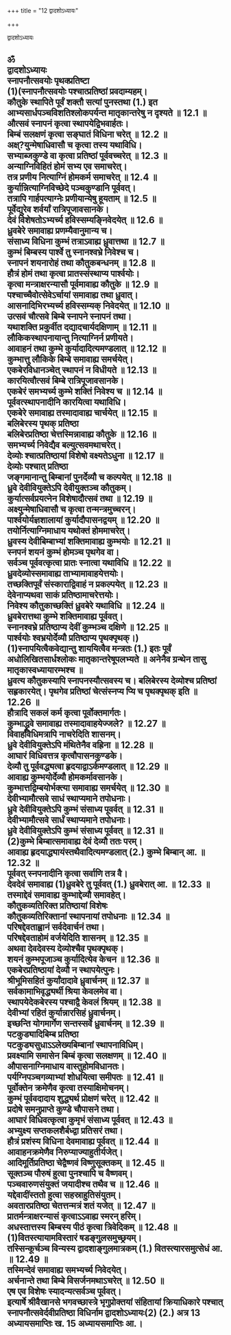 +++
title = "12 द्वादशोऽध्यायः"

+++





द्वादशोऽध्यायः  




ॐ  
द्वादशोऽध्यायः  
स्नापनौत्सवयोः पृथक्प्रतिष्टा  
(1)(स्नापनौत्सवयोः पश्चात्प्रतिष्ठां प्रवदाम्यहम्।  
कौतुके स्थापिते पूर्वं शक्तौ सत्यां पुनस्तथा (1.) इत आभ्यसार्धपञ्चविशतिश्लोकपर्यन्त मातृकान्तरेषु न दृश्यते ॥ 12.1 ॥  
औत्सवं स्नापनं कृत्वा स्थापयेद्विभवार्हतः।  
बिम्बं सलक्षणं कृत्वा सङ्घातं विधिना चरेत् ॥ 12.2 ॥  
अक्ष्?युन्मेषाधिवासौ च कृत्वा तस्य यथाविधि।  
सभ्याब्जकुण्डे वा कृत्वा प्रतिष्ठां पूर्ववच्चरेत् ॥ 12.3 ॥  
अन्याग्निविहितं होमं सभ्य एव समाचरेत्।  
तत्र प्रणीय नित्याग्निं होमकर्म समाचरेत् ॥ 12.4 ॥  
कुर्यान्नित्याग्निविच्छेदे पञ्चकुण्डानि पूर्ववत्।  
तत्रापि गार्हपत्याग्नेः प्रणीयान्येषु हूयताम् ॥ 12.5 ॥  
पूर्वेद्युरेव शर्वर्यां रात्रिपूजावसानके।  
देवं विशेषतोऽभ्यर्च्य हविस्सम्यङ्निवेदयेत् ॥ 12.6 ॥  
ध्रुवबेरे समावाह्य प्रणम्यैवानुमान्य च।  
संसाध्य विधिना कुम्भं तत्राऽवाह्य ध्रुवात्तथा ॥ 12.7 ॥  
कुम्भं बिम्बस्य पार्श्वे तु स्नानश्वभ्रे निवेश्च च।  
स्नापनं शयनारोहं तथा कौतुकबन्धनम् ॥ 12.8 ॥  
हौत्रं होमं तथा कृत्वा प्रातस्संस्थाप्य पार्श्वयोः।  
कृत्वा मन्त्राक्षरन्यासौ पूर्वमावाह्य कौतुके ॥ 12.9 ॥  
पश्चाच्चैवोत्सेवेऽर्चायां समावाह्य तथा ध्रुवात्।  
आसनादिभिरभ्यर्च्य हविस्सम्यक् निवेदयेत् ॥ 12.10 ॥  
उत्सवं चौत्सवे बिम्बे स्नापने स्नापनं तथा।  
यथाशक्ति प्रकुर्वीत दद्यादचार्यदक्षिणाम् ॥ 12.11 ॥  
लौकिकस्थापनायान्तु नित्याग्निर्न प्रणीयते।  
आवाहनं तथा कुम्भे कुर्यादादित्यमण्डलात् ॥ 12.12 ॥  
कुम्भात्तु लौकिके बिम्बे समावाह्य समर्चयेत्।  
एकबेरविधानञ्चेत् स्थापनं न विधीयते ॥ 12.13 ॥  
कारयित्वौत्सवं बिम्बे रात्रिपूजावसानके।  
एकबेरं समभ्यर्च्य कुम्भे शक्तिं निवेश्य च ॥ 12.14 ॥  
पूर्ववत्स्थापनादीनि कारयित्वा यथाविधि।  
एकबेरे समावाह्य तस्मादावाह्य चार्चयेत् ॥ 12.15 ॥  
बलिबेरस्य पृथक् प्रतिष्ठा  
बलिबेरप्रतिष्ठा चेत्तस्मिन्नावाह्य कौतुके ॥ 12.16 ॥  
समभ्यर्च्य निवेद्यैव बल्युत्सवमथाचरेत्।  
देव्योः श्चात्प्रतिष्ठायां विशेषो वक्ष्यतेऽधुना ॥ 12.17 ॥  
देव्योः पश्चात् प्रतिष्ठा  
जङ्गमानान्तु बिम्बानां पुनर्देव्यौ च कल्पयेत् ॥ 12.18 ॥  
ध्रुवे देवीवियुक्तेऽपि देवीयुक्तञ्च कौतुकम्।  
कुर्यात्सर्वप्रयत्नेन विशेषादौत्सवं तथा ॥ 12.19 ॥  
अक्ष्युन्मेषाधिवासौ च कृत्वा तन्मन्त्रमुच्चरन्।  
पार्श्वयोर्यज्ञशालायां कुर्यादौपासनद्वयम् ॥ 12.20 ॥  
तयोर्नित्याग्निमाधाय यथोक्तं होममाचरेत्।  
ध्रुवस्य देवीबिम्बाभ्यां शक्तिमावाह्य कुम्भयोः ॥ 12.21 ॥  
स्नपनं शयनं कुम्भं होमञ्च पृथगेव वा।  
सर्वञ्च पूर्ववत्कृत्वा प्रातः स्नात्वा यथाविधि ॥ 12.22 ॥  
ध्रुवदेव्योस्समावाह्य ताभ्यामावाहयेत्तयोः।  
तच्छक्तिपूर्वं संस्काराद्विवाहं न प्रकल्पयेत् ॥ 12.23 ॥  
देवेनाप्यथवा साकं प्रतिष्ठामाचरेत्तयोः।  
निवेश्य कौतुकाच्छक्तिं ध्रुवबेरे यथाविधि ॥ 12.24 ॥  
ध्रुवबेरात्तथा कुम्भे शक्तिमावाह्य पूर्ववत्।  
स्नानश्वभ्रे प्रतिष्ठाप्य देवीं कुम्भञ्च दक्षिणे ॥ 12.25 ॥  
पार्श्वयोः श्वभ्रयोर्देव्यौ प्रतिष्ठाप्य पृथक्पृथक्।)  
(1)स्नापयित्वैकवेद्यान्तु शाययित्वैव मन्त्रतः (1.) इतः पूर्वं अधोलिखितसार्धश्लोकः मातृकान्तरेषूपलभ्यते ॥ अनेनैव ग्रन्थेन तासु मातृकास्वध्यायारम्भश्च ॥  
ध्रुवत्य कौतुकस्यापि स्नापनस्यौत्सवस्य च। बलिबेरस्य देव्योश्च प्रतिष्ठां सहृकारयेत्। पृथगेव प्रतिष्ठां चेत्संस्नप्य प्यि च पृथक्पृथक् इति ॥ 12.26 ॥  
हौत्रादि सकलं कर्म कृत्वा पूर्वोक्तमार्गतः।  
कुम्भाद्ध्रुवे समावाह्य तस्मादावाहयेज्जले? ॥ 12.27 ॥  
विवाहविधिमत्रापि नाचरेदिति शासनम्।  
ध्रुवे देवीवियुक्तेऽपि मंथितेनैव वह्रिना ॥ 12.28 ॥  
आघारं विधिवत्तत्र कृत्वौपासनकुण्डके।  
देव्यौ तु पूर्ववद्ध्यत्वा हृदयाद्वाऽर्कमण्डलात् ॥ 12.29 ॥  
आवाह्य कुम्भयोर्देव्यौ होमकर्मावसानके।  
कुम्भात्तद्विम्बयोर्भक्त्या समावाह्य समर्चयेत् ॥ 12.30 ॥  
देवीभ्यामौत्सवे साधं स्थाप्यमाने तपोधनाः।  
ध्रुवे देवीवियुक्तेऽपि कुम्भं संसाध्य पूवर्वत् ॥ 12.31 ॥  
देवीभ्यामौत्सवे सार्धं स्थाप्यमाने तपोधनाः।  
ध्रुवे देवीवियुक्तेऽपि कुम्भं संसाध्य पूर्ववत् ॥ 12.31 ॥  
(2)कुम्भे बिम्बात्समावाह्य देवं देव्यौ ततः परम्।  
आवाह्य हृदयाद्ध्यायंस्तथैवादित्यमण्डलात् (2.) कुम्भे बिम्बान् आ. ॥ 12.32 ॥  
पूर्ववत् स्नपनादीनि कृत्वा सर्वाणि तत्र वै।  
देवदेवं समावाह्य (1)ध्रुवबेरे तु पूर्ववत् (1.) ध्रुवबेरात् आ. ॥ 12.33 ॥  
तस्माद्देवं समावाह्य कुम्भाद्देव्यौ समावहेत्।  
कौतुकव्यतिरिक्त प्रतिष्ठायां विशेषः  
कौतुकव्यतिरिक्तानां स्थापनायां तपोधनाः ॥ 12.34 ॥  
परिषद्देवताह्वानं सर्वदेवार्चनं तथा।  
परिषद्देवताहोमं वर्जयेदिति शासनम् ॥ 12.35 ॥  
अथवा देवदेवस्य देव्योश्चैव पृथक्पृथक्।  
शयनं कुम्भपूजाञ्च कुर्यादित्येव केचन ॥ 12.36 ॥  
एकबेरप्रतिष्ठायां देव्यौ न स्थापयेत्पुनः।  
श्रीभूमिसहितं कुर्यांदादावे ध्रुवार्चनम् ॥ 12.37 ॥  
सर्वकामाभिवृद्ध्यर्थी श्रिया केवलमेव वा।  
स्थापयेदेकबेरस्य पश्चाद्वै केवलं श्रियम् ॥ 12.38 ॥  
देवीभ्यां रहितं कुर्यान्नारसिहं ध्रुवार्चनम्।  
इच्छन्ति योगमार्गेण सन्तस्सर्वे ध्रुवार्चनम् ॥ 12.39 ॥  
पटकुड्यादिबिम्ब प्रतिष्ठा  
पटकुड्यसुधाऽऽलेख्यबिम्बानां स्थापनाविधिम्।  
प्रवक्ष्यामि समासेन बिम्बं कृत्वा सलक्षणम् ॥ 12.40 ॥  
औपासनाग्निमाधाय वास्तुहोमविधानतः।  
पर्यग्निपञ्चगव्याभ्यां शोधयित्वा समीपतः ॥ 12.41 ॥  
पूर्वोक्तेन क्रमेणैव कृत्वा तस्याक्षिमोचनम्।  
कुम्भं पूर्ववदादाय शुद्ध्यर्थ प्रोक्षणं चरेत् ॥ 12.42 ॥  
प्रदोषे समनुप्राप्ते कुण्डे चौपासने तथा।  
आघारं विधिवत्कृत्वा कुमृभं संसाध्य पूर्ववत् ॥ 12.43 ॥  
अभ्युक्ष्य सप्तकलशैर्बध्द्वा प्रतिसरं तथा।  
हौत्रं प्रशंस्य विधिना देवमावाह्य पूर्ववत् ॥ 12.44 ॥  
आवाहनक्रमेणैव निरुप्याज्याहुतीर्यजेत्।  
आदिमूर्तिप्रतिष्ठा चेद्वैष्णवं विष्णुसूक्तकम् ॥ 12.45 ॥  
सूक्तञ्च पौरुषं हुत्वा पुनश्चापि च वैष्णवम्।  
पञ्चवारुणसंयुक्तं जयादीश्च तथैव च ॥ 12.46 ॥  
यद्देवादींस्ततो हुत्वा सहस्राहुतिसंयुतम्।  
अवतारप्रतिष्ठा चेतत्तन्मत्रं शतं यजेत् ॥ 12.47 ॥  
प्रातर्मन्त्राक्षरन्यासं कृत्वाऽऽवाह्य स्मरन् हरिम्।  
अधस्तात्तस्य बिम्बस्य पीठं कृत्वा त्रिवेदिकम् ॥ 12.48 ॥  
(1)वितस्त्यायामविस्तारं षडङ्गुलसमुच्छ्रयम्।  
तस्सिन्कूर्चञ्च विन्यस्य द्वादशाङ्गुलमात्रकम् (1.) वितस्त्यारसमुत्सेधं आ.  
॥ 12.49 ॥  
तस्मिन्देवं समावाह्य समभ्यर्च्य निवेदयेत्।  
अर्चनान्ते तथा बिम्बे विसर्जनमथाऽचरेत् ॥ 12.50 ॥  
एष एव विशेषः स्यादन्यत्सर्वञ्च पूर्ववत्।  
इत्यार्षे श्रीवैखानसे भगवच्छास्त्रे भृगुप्रोक्तयां संहितायां क्रियाधिकारे पश्चात् स्नापनौत्सवेर्दवीप्रतिष्ठा विधिर्नाम द्वादशोऽध्यायः(2) (2.) अत्र 13 अध्यायसमाप्तिः ख. 15 अध्यायसमाप्तिः आ.।  
--------  
